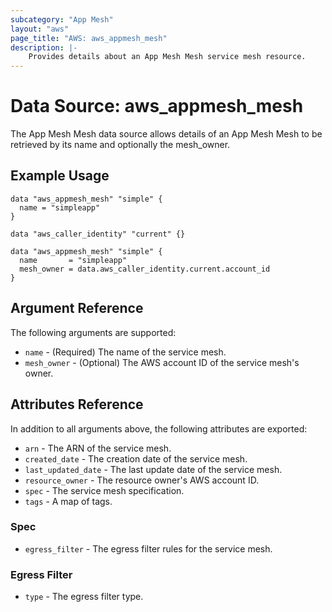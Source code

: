 ```yaml
---
subcategory: "App Mesh"
layout: "aws"
page_title: "AWS: aws_appmesh_mesh"
description: |-
    Provides details about an App Mesh Mesh service mesh resource.
---
```


# Data Source: aws_appmesh_mesh

The App Mesh Mesh data source allows details of an App Mesh Mesh to be retrieved by its name and optionally the mesh_owner.

## Example Usage

```hcl
data "aws_appmesh_mesh" "simple" {
  name = "simpleapp"
}
```

```hcl
data "aws_caller_identity" "current" {}

data "aws_appmesh_mesh" "simple" {
  name       = "simpleapp"
  mesh_owner = data.aws_caller_identity.current.account_id
}
```

## Argument Reference

The following arguments are supported:

* `name` - (Required) The name of the service mesh.
* `mesh_owner` - (Optional) The AWS account ID of the service mesh's owner.

## Attributes Reference

In addition to all arguments above, the following attributes are exported:

* `arn` - The ARN of the service mesh.
* `created_date` - The creation date of the service mesh.
* `last_updated_date` - The last update date of the service mesh.
* `resource_owner` - The resource owner's AWS account ID.
* `spec` - The service mesh specification.
* `tags` - A map of tags.

### Spec

* `egress_filter` - The egress filter rules for the service mesh.

### Egress Filter

* `type` - The egress filter type.

